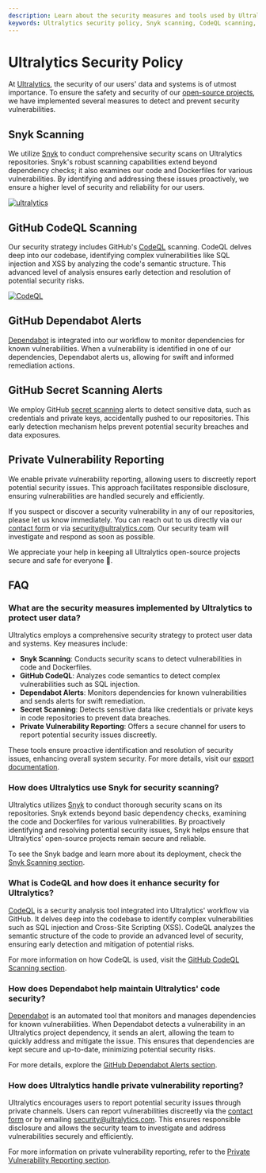 ```yaml
---
description: Learn about the security measures and tools used by Ultralytics to protect user data and systems. Discover how we address vulnerabilities with Snyk, CodeQL, Dependabot, and more.
keywords: Ultralytics security policy, Snyk scanning, CodeQL scanning, Dependabot alerts, secret scanning, vulnerability reporting, GitHub security, open-source security
---
```


# Ultralytics Security Policy

At [Ultralytics](https://ultralytics.com), the security of our users' data and systems is of utmost importance. To ensure the safety and security of our [open-source projects](https://github.com/ultralytics), we have implemented several measures to detect and prevent security vulnerabilities.

## Snyk Scanning

We utilize [Snyk](https://snyk.io/advisor/python/ultralytics) to conduct comprehensive security scans on Ultralytics repositories. Snyk's robust scanning capabilities extend beyond dependency checks; it also examines our code and Dockerfiles for various vulnerabilities. By identifying and addressing these issues proactively, we ensure a higher level of security and reliability for our users.

[![ultralytics](https://snyk.io/advisor/python/ultralytics/badge.svg)](https://snyk.io/advisor/python/ultralytics)

## GitHub CodeQL Scanning

Our security strategy includes GitHub's [CodeQL](https://docs.github.com/en/code-security/code-scanning/automatically-scanning-your-code-for-vulnerabilities-and-errors/about-code-scanning-with-codeql) scanning. CodeQL delves deep into our codebase, identifying complex vulnerabilities like SQL injection and XSS by analyzing the code's semantic structure. This advanced level of analysis ensures early detection and resolution of potential security risks.

[![CodeQL](https://github.com/ultralytics/ultralytics/actions/workflows/codeql.yaml/badge.svg)](https://github.com/ultralytics/ultralytics/actions/workflows/codeql.yaml)

## GitHub Dependabot Alerts

[Dependabot](https://docs.github.com/en/code-security/dependabot) is integrated into our workflow to monitor dependencies for known vulnerabilities. When a vulnerability is identified in one of our dependencies, Dependabot alerts us, allowing for swift and informed remediation actions.

## GitHub Secret Scanning Alerts

We employ GitHub [secret scanning](https://docs.github.com/en/code-security/secret-scanning/managing-alerts-from-secret-scanning) alerts to detect sensitive data, such as credentials and private keys, accidentally pushed to our repositories. This early detection mechanism helps prevent potential security breaches and data exposures.

## Private Vulnerability Reporting

We enable private vulnerability reporting, allowing users to discreetly report potential security issues. This approach facilitates responsible disclosure, ensuring vulnerabilities are handled securely and efficiently.

If you suspect or discover a security vulnerability in any of our repositories, please let us know immediately. You can reach out to us directly via our [contact form](https://ultralytics.com/contact) or via [security@ultralytics.com](mailto:security@ultralytics.com). Our security team will investigate and respond as soon as possible.

We appreciate your help in keeping all Ultralytics open-source projects secure and safe for everyone 🙏.

## FAQ

### What are the security measures implemented by Ultralytics to protect user data?

Ultralytics employs a comprehensive security strategy to protect user data and systems. Key measures include:

- **Snyk Scanning**: Conducts security scans to detect vulnerabilities in code and Dockerfiles.
- **GitHub CodeQL**: Analyzes code semantics to detect complex vulnerabilities such as SQL injection.
- **Dependabot Alerts**: Monitors dependencies for known vulnerabilities and sends alerts for swift remediation.
- **Secret Scanning**: Detects sensitive data like credentials or private keys in code repositories to prevent data breaches.
- **Private Vulnerability Reporting**: Offers a secure channel for users to report potential security issues discreetly.

These tools ensure proactive identification and resolution of security issues, enhancing overall system security. For more details, visit our [export documentation](../modes/export.md).

### How does Ultralytics use Snyk for security scanning?

Ultralytics utilizes [Snyk](https://snyk.io/advisor/python/ultralytics) to conduct thorough security scans on its repositories. Snyk extends beyond basic dependency checks, examining the code and Dockerfiles for various vulnerabilities. By proactively identifying and resolving potential security issues, Snyk helps ensure that Ultralytics' open-source projects remain secure and reliable.

To see the Snyk badge and learn more about its deployment, check the [Snyk Scanning section](#snyk-scanning).

### What is CodeQL and how does it enhance security for Ultralytics?

[CodeQL](https://docs.github.com/en/code-security/code-scanning/automatically-scanning-your-code-for-vulnerabilities-and-errors/about-code-scanning-with-codeql) is a security analysis tool integrated into Ultralytics' workflow via GitHub. It delves deep into the codebase to identify complex vulnerabilities such as SQL injection and Cross-Site Scripting (XSS). CodeQL analyzes the semantic structure of the code to provide an advanced level of security, ensuring early detection and mitigation of potential risks.

For more information on how CodeQL is used, visit the [GitHub CodeQL Scanning section](#github-codeql-scanning).

### How does Dependabot help maintain Ultralytics' code security?

[Dependabot](https://docs.github.com/en/code-security/dependabot) is an automated tool that monitors and manages dependencies for known vulnerabilities. When Dependabot detects a vulnerability in an Ultralytics project dependency, it sends an alert, allowing the team to quickly address and mitigate the issue. This ensures that dependencies are kept secure and up-to-date, minimizing potential security risks.

For more details, explore the [GitHub Dependabot Alerts section](#github-dependabot-alerts).

### How does Ultralytics handle private vulnerability reporting?

Ultralytics encourages users to report potential security issues through private channels. Users can report vulnerabilities discreetly via the [contact form](https://ultralytics.com/contact) or by emailing [security@ultralytics.com](mailto:security@ultralytics.com). This ensures responsible disclosure and allows the security team to investigate and address vulnerabilities securely and efficiently.

For more information on private vulnerability reporting, refer to the [Private Vulnerability Reporting section](#private-vulnerability-reporting).
